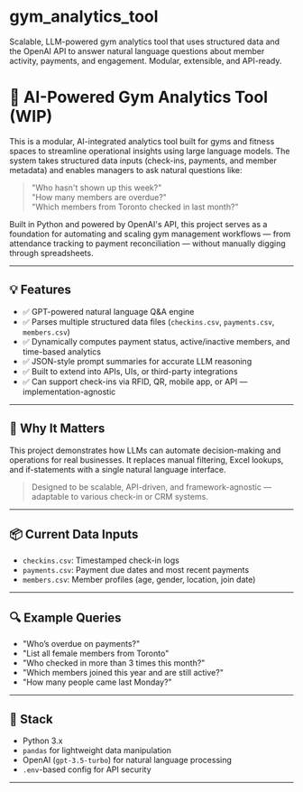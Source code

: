 # gym_analytics_tool
Scalable, LLM-powered gym analytics tool that uses structured data and the OpenAI API to answer natural language questions about member activity, payments, and engagement. Modular, extensible, and API-ready.

# 🧠 AI-Powered Gym Analytics Tool (WIP)

This is a modular, AI-integrated analytics tool built for gyms and fitness spaces to streamline operational insights using large language models. The system takes structured data inputs (check-ins, payments, and member metadata) and enables managers to ask natural questions like:

> "Who hasn't shown up this week?"  
> "How many members are overdue?"  
> "Which members from Toronto checked in last month?"

Built in Python and powered by OpenAI's API, this project serves as a foundation for automating and scaling gym management workflows — from attendance tracking to payment reconciliation — without manually digging through spreadsheets.

---

## 💡 Features

- ✅ GPT-powered natural language Q&A engine
- ✅ Parses multiple structured data files (`checkins.csv`, `payments.csv`, `members.csv`)
- ✅ Dynamically computes payment status, active/inactive members, and time-based analytics
- ✅ JSON-style prompt summaries for accurate LLM reasoning
- ✅ Built to extend into APIs, UIs, or third-party integrations
- ✅ Can support check-ins via RFID, QR, mobile app, or API — implementation-agnostic

---

## 🚀 Why It Matters

This project demonstrates how LLMs can automate decision-making and operations for real businesses. It replaces manual filtering, Excel lookups, and if-statements with a single natural language interface.

> Designed to be scalable, API-driven, and framework-agnostic — adaptable to various check-in or CRM systems.

---

## 📦 Current Data Inputs

- `checkins.csv`: Timestamped check-in logs
- `payments.csv`: Payment due dates and most recent payments
- `members.csv`: Member profiles (age, gender, location, join date)

---

## 🔍 Example Queries

- "Who’s overdue on payments?"
- "List all female members from Toronto"
- "Who checked in more than 3 times this month?"
- "Which members joined this year and are still active?"
- "How many people came last Monday?"

---

## 🧱 Stack

- Python 3.x
- `pandas` for lightweight data manipulation
- OpenAI (`gpt-3.5-turbo`) for natural language processing
- `.env`-based config for API security

---

